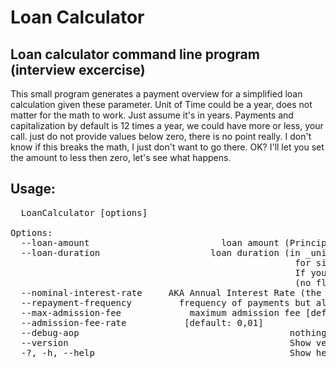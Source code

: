 # Loan Calculator
  ## Loan calculator command line program (interview excercise)
  This small program generates a payment overview for a simplified loan calculation given these parameter.
  Unit of Time could be a year, does not matter for the math to work. Just assume it's in years.
  Payments and capitalization by default is 12 times a year, we could have more or less, your call.
  just do not provide values below zero, there is no point really. I don't know if this breaks the math, I just don't want to go there. OK?
  I'll let you set the amount to less then zero, let's see what happens.
## Usage:
<pre>
  LoanCalculator [options]

Options:
  --loan-amount <loan-amount>                        loan amount (Principal) [default: 500000]
  --loan-duration <loan-duration>                    loan duration (in _units of time_),
                                                      for simplicity we can assume it's number of years.
                                                      If you want 5.5 years long loan you'd need to mess with the engine a little
                                                      (no floats for this field allowed in v1, sorry) [default: 10]
  --nominal-interest-rate <nominal-interest-rate>    AKA Annual Interest Rate (the fake one banks use to trick people who do not know the math behind compound interest) [default: 0,05]
  --repayment-frequency <repayment-frequency>        frequency of payments but also of applying interest in single unit of time (12 means 12 times, like monthly capitalization during a year _unit of time_. [default: 12]
  --max-admission-fee <max-admission-fee>            maximum admission fee [default: 10000]
  --admission-fee-rate <admission-fee-rate>          [default: 0,01]
  --debug-aop                                        nothing to see here, move along, just some param for testing purposes [default: False]
  --version                                          Show version information
  -?, -h, --help                                     Show help and usage information
  </pre>
